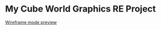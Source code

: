 
# My Cube World Graphics RE Project

[Wireframe mode preview](https://www.youtube.com/watch?v=0J-E0h3YZ1U)